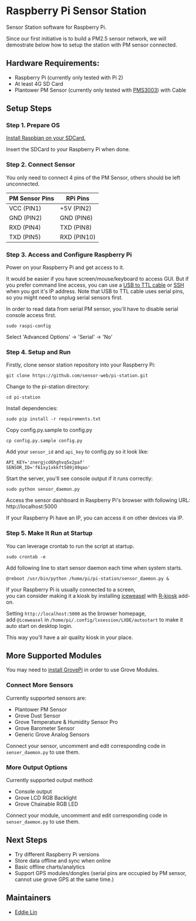 Raspberry Pi Sensor Station
==============
Sensor Station software for Raspberry Pi.

Since our first initiative is to build a PM2.5 sensor network, we will demostrate below how to setup the station with PM sensor connected.

## Hardware Requirements:

* Raspberry Pi (currently only tested with Pi 2)
* At least 4G SD Card
* Plantower PM Sensor (currently only tested with [PMS3003][PMS3003]) with Cable

## Setup Steps

### Step 1. Prepare OS

[Install Raspbian on your SDCard.][install-raspbian]

Insert the SDCard to your Raspberry Pi when done.

### Step 2. Connect Sensor

You only need to connect 4 pins of the PM Sensor, others should be left unconnected.

PM Sensor Pins| RPi Pins
---------- | ----------
VCC (PIN1) | +5V (PIN2)
GND (PIN2) | GND (PIN6)
RXD (PIN4) | TXD (PIN8)
TXD (PIN5) | RXD (PIN10)


### Step 3. Access and Configure Raspberry Pi

Power on your Raspberry Pi and get access to it. 

It would be easier if you have screen/mouse/keyboard to access GUI. But if you prefer command line access, you can use a [USB to TTL cable][rpi-usbttl] or [SSH][rpi-ssh] when you got it's IP address. Note that USB to TTL cable uses serial pins, so you might need to unplug serial sensors first.

In order to read data from serial PM sensor, you'll have to disable serial console access first.  
```
sudo raspi-config
```
Select 'Advanced Options' -> 'Serial' -> 'No'

### Step 4. Setup and Run

Firstly, clone sensor station repository into your Raspberry Pi:  
```
git clone https://github.com/sensor-web/pi-station.git
```

Change to the pi-station directory:  
```
cd pi-station
```

Install dependencies:  
```
sudo pip install -r requirements.txt
```

Copy config.py.sample to config.py
```
cp config.py.sample config.py
```

Add your `sensor_id` and `api_key` to config.py so it look like:
```
API_KEY='znergjcd6hghvq5x2paf'
SENSOR_ID='f61xy1xkkft509j49qao'
```

Start the server, you'll see console output if it runs correctly:  
```
sudo python sensor_daemon.py
```

Access the sensor dashboard in Raspberry Pi's browser with following URL:  
http://localhost:5000

If your Raspberry Pi have an IP, you can access it on other devices via IP.  

### Step 5. Make It Run at Startup
You can leverage crontab to run the script at startup.
```
sudo crontab -e
```

Add following line to start sensor daemon each time when system starts.
```
@reboot /usr/bin/python /home/pi/pi-station/sensor_daemon.py &
```


If your Raspberry Pi is usually connected to a screen,  
you can consider making it a kiosk by installing [iceweasel][iceweasel] with [R-kiosk][rkiosk] add-on.

Setting ```http://localhost:5000``` as the browser homepage,  
add ```@iceweasel``` in ```/home/pi/.config/lxsession/LXDE/autostart``` to make it auto start on desktop login.

This way you'll have a air quality kiosk in your place.

## More Supported Modules

You may need to [install GrovePi][grovepi] in order to use Grove Modules.

### Connect More Sensors

Currently supported sensors are:

* Plantower PM Sensor
* Grove Dust Sensor
* Grove Temperature & Humidity Sensor Pro
* Grove Barometer Sensor
* Generic Grove Analog Sensors

Connect your sensor, uncomment and edit corresponding code in ```senser_daemon.py``` to use them.

### More Output Options

Currently supported output method:

* Console output
* Grove LCD RGB Backlight
* Grove Chainable RGB LED  

Connect your module, uncomment and edit corresponding code in ```senser_daemon.py``` to use them.

## Next Steps

* Try different Raspberry Pi versions
* Store data offline and sync when online
* Basic offline charts/analytics
* Support GPS modules/dongles (serial pins are occupied by PM sensor, cannot use grove GPS at the same time.)

## Maintainers
* [Eddie Lin](https://github.com/yshlin)

[PMS3003]: https://goo.gl/CIVGjF
[install-raspbian]: https://www.raspberrypi.org/documentation/installation/installing-images/
[rpi-usbttl]: https://learn.adafruit.com/adafruits-raspberry-pi-lesson-5-using-a-console-cable
[rpi-ssh]: https://learn.adafruit.com/adafruits-raspberry-pi-lesson-6-using-ssh
[iceweasel]: https://wiki.debian.org/Iceweasel
[rkiosk]: https://addons.mozilla.org/firefox/addon/r-kiosk/
[grovepi]: http://www.dexterindustries.com/GrovePi/get-started-with-the-grovepi/setting-software/
